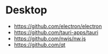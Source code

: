 # Desktop
- https://github.com/electron/electron
- https://github.com/tauri-apps/tauri
- https://github.com/nwjs/nw.js
- https://github.com/qt
